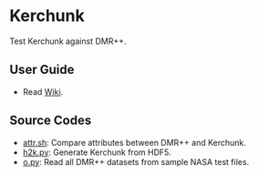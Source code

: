 # Kerchunk

  Test Kerchunk against DMR++.

## User Guide
* Read [Wiki](https://github.com/hyoklee/kerchunk/wiki/).

## Source Codes
* [attr.sh](attr.sh): Compare attributes between DMR++ and Kerchunk.
* [h2k.py](h2k.py): Generate Kerchunk from HDF5.
* [o.py](o.py): Read all DMR++ datasets from sample NASA test files.

